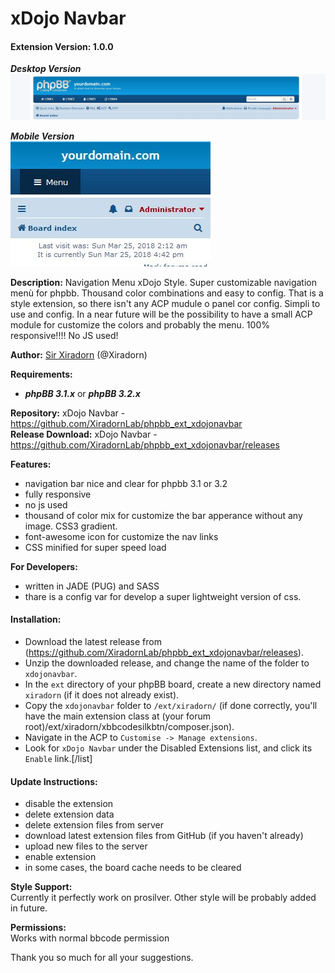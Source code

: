 # xDojo Navbar
#### Extension Version: 1.0.0  

_**Desktop Version**_  
![screen1](contrib/screen.jpg "screen1") 

_**Mobile Version**_  
![screen2](contrib/screen2.jpg "screen2")

**Description:** Navigation Menu xDojo Style. Super customizable navigation menù for phpbb. Thousand color combinations and easy to config. That is a style extension, so there isn't any ACP mudule o panel cor config. Simpli to use and config. In a near future will be the possibility to have a small ACP module for customize the colors and probably the menu. 100% responsive!!!! No JS used!  

**Author:** [Sir Xiradorn](https://github.com/Xiradorn "Tony Frost") (@Xiradorn)

**Requirements:**  
* ***phpBB 3.1.x*** or ***phpBB 3.2.x***  

**Repository:** xDojo Navbar - https://github.com/XiradornLab/phpbb_ext_xdojonavbar  
**Release Download:** xDojo Navbar - https://github.com/XiradornLab/phpbb_ext_xdojonavbar/releases  

**Features:**  
* navigation bar nice and clear for phpbb 3.1 or 3.2
* fully responsive
* no js used
* thousand of color mix for customize the bar apperance without any image. CSS3 gradient.
* font-awesome icon for customize the nav links
* CSS minified for super speed load

**For Developers:**  
* written in JADE (PUG) and SASS
* thare is a config var for develop a super lightweight version of css. 

#### Installation:  
* Download the latest release from (https://github.com/XiradornLab/phpbb_ext_xdojonavbar/releases).
* Unzip the downloaded release, and change the name of the folder to `xdojonavbar`.
* In the `ext` directory of your phpBB board, create a new directory named `xiradorn` (if it does not already exist).
* Copy the `xdojonavbar` folder to `/ext/xiradorn/` (if done correctly, you'll have the main extension class at (your forum root)/ext/xiradorn/xbbcodesilkbtn/composer.json).
* Navigate in the ACP to `Customise -> Manage extensions`.
* Look for `xDojo Navbar` under the Disabled Extensions list, and click its `Enable` link.[/list]

#### Update Instructions:  
* disable the extension
* delete extension data
* delete extension files from server
* download latest extension files from GitHub (if you haven't already)
* upload new files to the server
* enable extension
* in some cases, the board cache needs to be cleared

**Style Support:**  
Currently it perfectly work on prosilver. Other style will be probably added in future.  

**Permissions:**  
Works with normal bbcode permission  

Thank you so much for all your suggestions.  